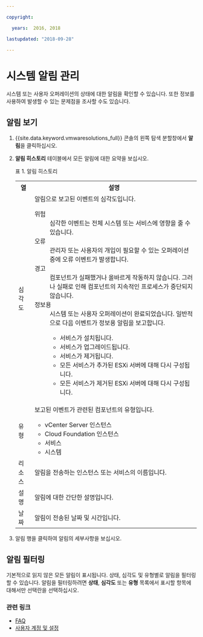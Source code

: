 ```yaml
---

copyright:

  years:  2016, 2018

lastupdated: "2018-09-28"

---
```


# 시스템 알림 관리

시스템 또는 사용자 오퍼레이션의 상태에 대한 알림을 확인할 수 있습니다. 또한 정보를 사용하여 발생할 수 있는 문제점을 조사할 수도 있습니다.

## 알림 보기

1. {{site.data.keyword.vmwaresolutions_full}} 콘솔의 왼쪽 탐색 분할창에서 **알림**을 클릭하십시오.
2. **알림 히스토리** 테이블에서 모든 알림에 대한 요약을 보십시오.

   표 1. 알림 히스토리

    <table>
      <tr>
        <th>열</th>
        <th>설명</th>
      </tr>
      <tr>
        <td>심각도</td>
        <td>알림으로 보고된 이벤트의 심각도입니다.
          <dl class="dl">
          <dt class="dt dlterm">위험</dt>
          <dd class="dd">심각한 이벤트는 전체 시스템 또는 서비스에 영향을 줄 수 있습니다.</dd>
          <dt class="dt dlterm">오류</dt>
          <dd class="dd">관리자 또는 사용자의 개입이 필요할 수 있는 오퍼레이션 중에 오류 이벤트가 발생합니다.</dd>
          <dt class="dt dlterm">경고</dt>
          <dd class="dd">컴포넌트가 실패했거나 올바르게 작동하지 않습니다. 그러나 실패로 인해 컴포넌트의 지속적인 프로세스가 중단되지 않습니다.</dd>
            <dt class="dt dlterm">정보용</dt>
            <dd class="dd">시스템 또는 사용자 오퍼레이션이 완료되었습니다. 일반적으로 다음 이벤트가 정보용 알림을 보고합니다.
              <ul class="ul">
                <li class="li">서비스가 설치됩니다.</li>
                <li class="li">서비스가 업그레이드됩니다.</li>
                <li class="li">서비스가 제거됩니다.</li>
                <li class="li">모든 서비스가 추가된 ESXi 서버에 대해 다시 구성됩니다.</li>
                <li class="li">모든 서비스가 제거된 ESXi 서버에 대해 다시 구성됩니다.</li>
              </ul>
            </dd>
          </dl>
        </td>
       </tr>
       <tr>
         <td>유형</td>
         <td>보고된 이벤트가 관련된 컴포넌트의 유형입니다.<ul><li>vCenter Server 인스턴스</li><li>Cloud Foundation 인스턴스</li><li>서비스</li><li>시스템</li></ul></td>
       </tr>
       <tr>
         <td>리소스</td>
         <td>알림을 전송하는 인스턴스 또는 서비스의 이름입니다.</td>
       </tr>
       <tr>
         <td>설명</td>
         <td>알림에 대한 간단한 설명입니다.</td>
       </tr>
       <tr>
         <td>날짜</td>
         <td>알림이 전송된 날짜 및 시간입니다.</td>
       </tr>
    </table>                                       

3. 알림 행을 클릭하여 알림의 세부사항을 보십시오.

## 알림 필터링

기본적으로 읽지 않은 모든 알림이 표시됩니다. 상태, 심각도 및 유형별로 알림을 필터링할 수 있습니다. 알림을 필터링하려면 **상태**, **심각도** 또는 **유형** 목록에서 표시할 항목에 대해서만 선택란을 선택하십시오.

### 관련 링크

* [FAQ](faq.html)
* [사용자 계정 및 설정](useraccount.html)
